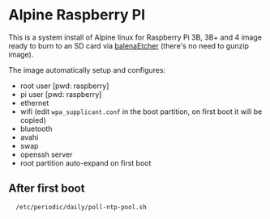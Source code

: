 # Alpine Raspberry PI

This is a system install of Alpine linux for Raspberry Pi 3B, 3B+ and 4 image ready to burn to an SD card via [balenaEtcher](https://www.balena.io/etcher/) (there's no need to gunzip image).

The image automatically setup and configures:

* root user [pwd: raspberry]
* pi user [pwd: raspberry]
* ethernet
* wifi (edit `wpa_supplicant.conf` in the boot partition, on first boot it will be copied)
* bluetooth
* avahi
* swap
* openssh server
* root partition auto-expand on first boot


## After first boot

```sh
  /etc/periodic/daily/poll-ntp-pool.sh
```
